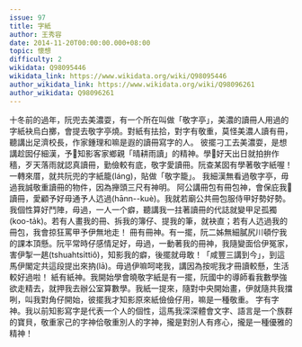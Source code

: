 ```yaml
---
issue: 97
title: 字紙
author: 王秀容
date: 2014-11-20T00:00:00.000+08:00
topic: 懷想
difficulty: 2
wikidata: Q98095446
wikidata_link: https://www.wikidata.org/wiki/Q98095446
author_wikidata_link: https://www.wikidata.org/wiki/Q98096261
author_wikidata: Q98096261
---
```

十冬前的過年，阮兜去美濃耍，有一个所在叫做「敬字亭」，美濃的讀冊人用過的字紙袂烏白擲，會提去敬字亭燒。對紙有抾拾，對字有敬重，莫怪美濃人讀有冊，聽講出足濟校長，作家鍾理和嘛是遐的讀冊寫字的人。
彼擺刁工去美濃耍，是想講趁囡仔細漢，予𪜶知影客家鄉親「晴耕雨讀」的精神。學𪜶好天出日就拍拚作穡，歹天落雨就認真讀冊，勤儉較有底，敬字愛讀冊。阮查某囡有學著敬字紙喔！一轉來厝，就共阮兜的字紙籠(láng)，貼做「敬字籠」。
我細漢無看過敬字亭，毋過我誠敬重讀冊的物件，因為攑頭三尺有神明。
阿公講冊包有冊包神，會保庇我𠢕讀冊，愛顧予好毋通予人迒過(hānn--kuè)。我就若廟公共冊包服侍甲好勢好勢。我個性算好鬥陣，毋過，一人一个癖，聽講我一拄著讀冊的代誌就變甲足孤獨(koo-ta̍k)。若有人畫我的冊、拆我的簿仔、提我的筆，就袂直；若有人迒過我的冊包，我會掠狂罵甲予伊無地走！
冊有冊神。有一擺，阮二姊無細膩尻川頓佇我的課本頂懸。阮平常時仔感情足好，毋過，一動著我的冊神，我隨變面佮伊冤家，害伊掣一趒(tshuahtsı̍ttiô)，知影我的癖，後擺就毋敢！「咸豐三講到今」，到這馬伊閣定共這段提出來抐(lā)。毋過伊嘛呵咾我，講因為按呢我才冊讀較懸，生活較好過啦！
紙有紙神。我開始學會曉敬字紙是有一擺，阮國中的導師看我數學強欲走精去，就押我去辦公室算數學。我紙一提來，隨對中央開始畫，伊就隨共我擋咧，叫我對角仔開始，彼擺我才知影原來紙儉儉仔用，嘛是一種敬重。
字有字神。我以前知影寫字是代表一个人的個性，這馬我深深體會文字、語言是一个族群的寶貝，敬重家己的字神佮敬重別人的字神，攏是對別人有疼心，攏是一種優雅的精神！